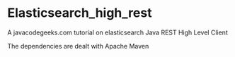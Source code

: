 # Elasticsearch_high_rest
A javacodegeeks.com tutorial on elasticsearch Java REST High Level Client

The dependencies are dealt with Apache Maven  
